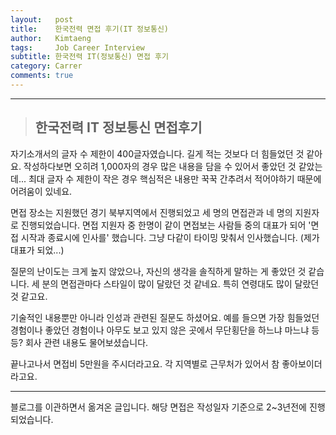 ```yaml
---
layout:   post
title:    한국전력 면접 후기(IT 정보통신) 
author:   Kimtaeng
tags: 	  Job Career Interview
subtitle: 한국전력 IT(정보통신) 면접 후기
category: Carrer
comments: true
---
```


<hr/>

> ## 한국전력 IT 정보통신 면접후기

자기소개서의 글자 수 제한이 400글자였습니다. 길게 적는 것보다 더 힘들었던 것 같아요.
작성하다보면 오히려 1,000자의 경우 많은 내용을 담을 수 있어서 좋았던 것 같았는데...
최대 글자 수 제한이 작은 경우 핵심적은 내용만 꾹꾹 간추려서 적어야하기 때문에 어려움이 있네요.

면접 장소는 지원했던 경기 북부지역에서 진행되었고 세 명의 면접관과 네 명의 지원자로 진행되었습니다.
면접 지원자 중 한명이 같이 면접보는 사람들 중의 대표가 되어 '면접 시작과 종료시에 인사를' 했습니다.
그냥 다같이 타이밍 맞춰서 인사했습니다. (제가 대표가 되었...)

질문의 난이도는 크게 높지 않았으나, 자신의 생각을 솔직하게 말하는 게 좋았던 것 같습니다.
세 분의 면접관마다 스타일이 많이 달랐던 것 같네요. 특히 연령대도 많이 달랐던 것 같고요.

기술적인 내용뿐만 아니라 인성과 관련된 질문도 하셨어요.
예를 들으면 가장 힘들었던 경험이나 좋았던 경험이나 아무도 보고 있지 않은 곳에서 무단횡단을 하느냐 마느냐 등등?
회사 관련 내용도 물어보셨습니다.

끝나고나서 면접비 5만원을 주시더라고요.
각 지역별로 근무처가 있어서 참 좋아보이더라고요.

<hr/>

<div class="post_caption">블로그를 이관하면서 옮겨온 글입니다. 해당 면접은 작성일자 기준으로 2~3년전에 진행되었습니다.</div>